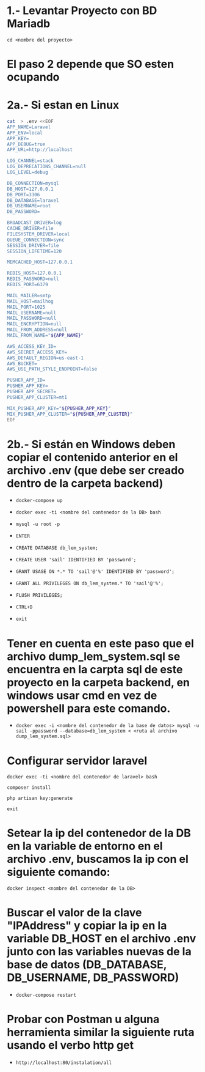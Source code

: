 # 1.- Levantar Proyecto con BD Mariadb 

`cd <nombre del proyecto>`

# El paso 2 depende que SO esten ocupando
# 2a.- Si estan en Linux 
```bash
cat  > .env <<EOF
APP_NAME=Laravel
APP_ENV=local
APP_KEY=
APP_DEBUG=true
APP_URL=http://localhost

LOG_CHANNEL=stack
LOG_DEPRECATIONS_CHANNEL=null
LOG_LEVEL=debug

DB_CONNECTION=mysql
DB_HOST=127.0.0.1
DB_PORT=3306
DB_DATABASE=laravel
DB_USERNAME=root
DB_PASSWORD=

BROADCAST_DRIVER=log
CACHE_DRIVER=file
FILESYSTEM_DRIVER=local
QUEUE_CONNECTION=sync
SESSION_DRIVER=file
SESSION_LIFETIME=120

MEMCACHED_HOST=127.0.0.1

REDIS_HOST=127.0.0.1
REDIS_PASSWORD=null
REDIS_PORT=6379

MAIL_MAILER=smtp
MAIL_HOST=mailhog
MAIL_PORT=1025
MAIL_USERNAME=null
MAIL_PASSWORD=null
MAIL_ENCRYPTION=null
MAIL_FROM_ADDRESS=null
MAIL_FROM_NAME="${APP_NAME}"

AWS_ACCESS_KEY_ID=
AWS_SECRET_ACCESS_KEY=
AWS_DEFAULT_REGION=us-east-1
AWS_BUCKET=
AWS_USE_PATH_STYLE_ENDPOINT=false

PUSHER_APP_ID=
PUSHER_APP_KEY=
PUSHER_APP_SECRET=
PUSHER_APP_CLUSTER=mt1

MIX_PUSHER_APP_KEY="${PUSHER_APP_KEY}"
MIX_PUSHER_APP_CLUSTER="${PUSHER_APP_CLUSTER}"
EOF
```

# 2b.- Si están en Windows deben copiar el contenido anterior en el archivo .env (que debe ser creado dentro de la carpeta backend)

* `docker-compose up`

* `docker exec -ti <nombre del contenedor de la DB> bash`

* `mysql -u root -p`
* `ENTER`
* `CREATE DATABASE db_lem_system;`
* `CREATE USER 'sail' IDENTIFIED BY 'password';`
* `GRANT USAGE ON *.* TO 'sail'@'%' IDENTIFIED BY 'password';`
* `GRANT ALL PRIVILEGES ON db_lem_system.* TO 'sail'@'%';`
* `FLUSH PRIVILEGES;`
* `CTRL+D`
* `exit`

# Tener en cuenta en este paso que el archivo dump_lem_system.sql se encuentra en la carpta sql de este proyecto en la carpeta backend, en windows usar cmd en vez de powershell para este comando.

* `docker exec -i <nombre del contenedor de la base de datos> mysql -u sail -ppassword --database=db_lem_system < <ruta al archivo dump_lem_system.sql>`

# Configurar servidor laravel

`docker exec -ti <nombre del contenedor de laravel> bash`

`composer install`

`php artisan key:generate`

`exit`

# Setear la ip del contenedor de la DB en la variable de entorno en el archivo .env, buscamos la ip con el siguiente comando:

`docker inspect <nombre del contenedor de la DB>`

# Buscar el valor de la clave "IPAddress" y copiar la ip en la variable DB_HOST en el archivo .env junto con las variables nuevas de la base de datos (DB_DATABASE, DB_USERNAME, DB_PASSWORD)

* `docker-compose restart`

# Probar con Postman u alguna herramienta similar la siguiente ruta usando el verbo http get

* `http://localhost:80/instalation/all` 
